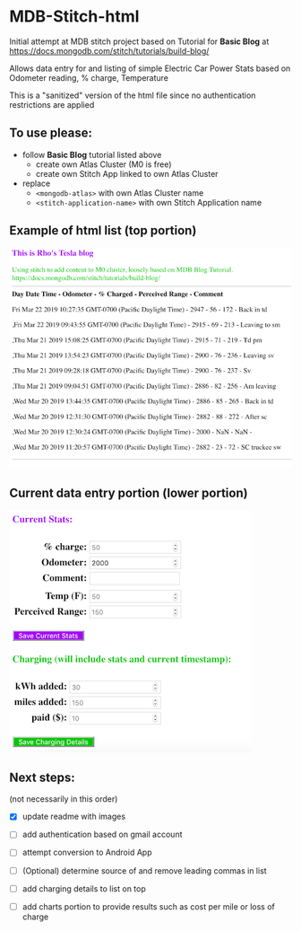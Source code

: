 # MDB-Stitch-html
Initial attempt at MDB stitch project
based on Tutorial for **Basic Blog** at https://docs.mongodb.com/stitch/tutorials/build-blog/

Allows data entry for and listing of simple Electric Car Power Stats based on Odometer reading, % charge, Temperature

This is a "sanitized" version of the html file since no authentication restrictions are applied

## To use please:

- follow **Basic Blog** tutorial listed above
     - create own Atlas Cluster (M0 is free)
     - create own Stitch App linked to own Atlas Cluster
- replace
     - `<mongodb-atlas>` with own Atlas Cluster name
     - `<stitch-application-name>` with own Stitch Application name


## Example of html list (top portion)


![image1](./images/top_list2.png)


## Current data entry portion (lower portion)


![image2](./images/data_entry2.png)


## Next steps: 

(not necessarily in this order)


- [x] update readme with images
- [ ] add authentication based on gmail account
- [ ] attempt conversion to Android App
- [ ] (Optional) determine source of and remove leading commas in list
- [ ] add charging details to list on top
- [ ] add charts portion to provide results such as cost per mile or loss of charge


